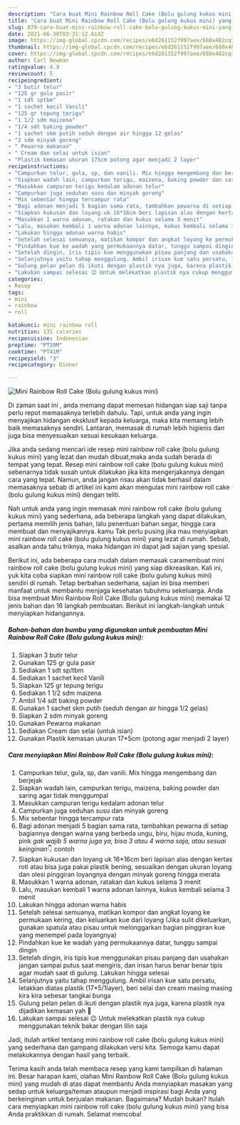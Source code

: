 ```yaml
---
description: "Cara buat Mini Rainbow Roll Cake (Bolu gulung kukus mini) yang nikmat dan Mudah Dibuat"
title: "Cara buat Mini Rainbow Roll Cake (Bolu gulung kukus mini) yang nikmat dan Mudah Dibuat"
slug: 879-cara-buat-mini-rainbow-roll-cake-bolu-gulung-kukus-mini-yang-nikmat-dan-mudah-dibuat
date: 2021-06-30T03:31:12.614Z
image: https://img-global.cpcdn.com/recipes/e6d261152f997aee/680x482cq70/mini-rainbow-roll-cake-bolu-gulung-kukus-mini-foto-resep-utama.jpg
thumbnail: https://img-global.cpcdn.com/recipes/e6d261152f997aee/680x482cq70/mini-rainbow-roll-cake-bolu-gulung-kukus-mini-foto-resep-utama.jpg
cover: https://img-global.cpcdn.com/recipes/e6d261152f997aee/680x482cq70/mini-rainbow-roll-cake-bolu-gulung-kukus-mini-foto-resep-utama.jpg
author: Carl Newman
ratingvalue: 4.9
reviewcount: 5
recipeingredient:
- "3 butir telur"
- "125 gr gula pasir"
- "1 sdt sptbm"
- "1 sachet kecil Vanili"
- "125 gr tepung terigu"
- "1 1/2 sdm maizena"
- "1/4 sdt baking powder"
- "1 sachet skm putih seduh dengan air hingga 12 gelas"
- "2 sdm minyak goreng"
- " Pewarna makanan"
- " Cream dan selai untuk isian"
- "Plastik kemasan ukuran 175cm potong agar menjadi 2 layer"
recipeinstructions:
- "Campurkan telur, gula, sp, dan vanili. Mix hingga mengembang dan berjejak"
- "Siapkan wadah lain, campurkan terigu, maizena, baking powder dan saring agar tidak menggumpal"
- "Masukkan campuran terigu kedalam adonan telur"
- "Campurkan juga seduhan susu dan minyak goreng"
- "Mix sebentar hingga tercampur rata"
- "Bagi adonan menjadi 5 bagian sama rata, tambahkan pewarna di setiap bagiannya dengan warna yang berbeda ungu, biru, hijau muda, kuning, pink *gak wajib 5 warna juga ya, bisa 3 atau 4 warna saja, atau sesuai keinginan*👇 contoh"
- "Siapkan kukusan dan loyang uk 16*16cm beri lapisan alas dengan kertas roti atau bisa juga pakai plastik bening, sesuaikan dengan ukuran loyang dan olesi pinggiran loyangnya dengan minyak goreng hingga merata"
- "Masukkan 1 warna adonan, ratakan dan kukus selama 3 menit"
- "Lalu, masukan kembali 1 warna adonan lainnya, kukus kembali selama 3 menit"
- "Lakukan hingga adonan warna habis"
- "Setelah selesai semuanya, matikan kompor dan angkat loyang ke permukaan kering, dan keluarkan kue dari loyang (Jika sulit dikeluarkan, gunakan spatula atau pisau untuk melonggarkan bagian pinggiran kue yang menempel pada loyangnya)"
- "Pindahkan kue ke wadah yang permukaannya datar, tunggu sampai dingin"
- "Setelah dingin, iris tipis kue menggunakan pisau panjang dan usahakan jangan sampai putus saat mengiris, dan irisan harus benar benar tipis agar mudah saat di gulung. Lakukan hingga selesai"
- "Selanjutnya yaitu tahap menggulung. Ambil irisan kue satu persatu, letakkan diatas plastik (17*5/1layer), beri selai dan cream masing masing kira kira sebesar tangkai bunga"
- "Gulung pelan pelan di ikuti dengan plastik nya juga, karena plastik nya dijadikan kemasan yah 🤗"
- "Lakukan sampai selesai 😉 Untuk melekatkan plastik nya cukup menggunakan teknik bakar dengan lilin saja"
categories:
- Resep
tags:
- mini
- rainbow
- roll

katakunci: mini rainbow roll 
nutrition: 131 calories
recipecuisine: Indonesian
preptime: "PT39M"
cooktime: "PT41M"
recipeyield: "3"
recipecategory: Dinner

---
```



![Mini Rainbow Roll Cake (Bolu gulung kukus mini)](https://img-global.cpcdn.com/recipes/e6d261152f997aee/680x482cq70/mini-rainbow-roll-cake-bolu-gulung-kukus-mini-foto-resep-utama.jpg)

Di zaman  saat ini , anda memang dapat memesan hidangan siap saji tanpa perlu repot memasaknya terlebih dahulu. Tapi, untuk anda yang ingin menyajikan hidangan eksklusif kepada keluarga, maka kita memang lebih baik memasaknya sendiri. Lantaran, memasak di rumah lebih higienis dan juga bisa menyesuaikan sesuai kesukaan keluarga.

Jika anda sedang mencari ide resep mini rainbow roll cake (bolu gulung kukus mini) yang lezat dan mudah dibuat,maka anda sudah berada di tempat yang tepat. Resep mini rainbow roll cake (bolu gulung kukus mini)  sebenarnya tidak susah untuk dilakukan jika kita mengerjakannya dengan cara yang tepat. Namun, anda jangan risau akan tidak berhasil dalam memasaknya 
sebab di artikel ini kami akan mengulas mini rainbow roll cake (bolu gulung kukus mini) dengan teliti.  



Nah untuk anda yang ingin memasak mini rainbow roll cake (bolu gulung kukus mini) yang sederhana, ada beberapa langkah yang dapat dilakukan, pertama memilih jenis bahan, lalu penentuan bahan segar, hingga cara membuat dan menyajikannya. kamu Tak perlu pusing jika mau menyiapkan mini rainbow roll cake (bolu gulung kukus mini) yang lezat di rumah. Sebab, asalkan anda  tahu triknya, maka hidangan ini dapat jadi sajian yang spesial.

Berikut ini, ada beberapa cara mudah dalam memasak caramembuat mini rainbow roll cake (bolu gulung kukus mini) yang siap dikreasikan. Kali ini, yuk kita coba siapkan mini rainbow roll cake (bolu gulung kukus mini) sendiri di rumah. Tetap berbahan sederhana, sajian ini bisa memberi manfaat untuk membantu menjaga kesehatan tubuhmu sekeluarga. Anda bisa membuat Mini Rainbow Roll Cake (Bolu gulung kukus mini) memakai 12 jenis bahan dan 16 langkah pembuatan. Berikut ini langkah-langkah untuk menyiapkan hidangannya.

<!--inarticleads1-->

##### Bahan-bahan dan bumbu yang digunakan untuk pembuatan Mini Rainbow Roll Cake (Bolu gulung kukus mini):

1. Siapkan 3 butir telur
1. Gunakan 125 gr gula pasir
1. Sediakan 1 sdt sp/tbm
1. Sediakan 1 sachet kecil Vanili
1. Siapkan 125 gr tepung terigu
1. Sediakan 1 1/2 sdm maizena
1. Ambil 1/4 sdt baking powder
1. Gunakan 1 sachet skm putih (seduh dengan air hingga 1/2 gelas)
1. Siapkan 2 sdm minyak goreng
1. Gunakan  Pewarna makanan
1. Sediakan  Cream dan selai (untuk isian)
1. Gunakan Plastik kemasan ukuran 17*5cm (potong agar menjadi 2 layer)




<!--inarticleads2-->

##### Cara menyiapkan Mini Rainbow Roll Cake (Bolu gulung kukus mini):

1. Campurkan telur, gula, sp, dan vanili. Mix hingga mengembang dan berjejak
1. Siapkan wadah lain, campurkan terigu, maizena, baking powder dan saring agar tidak menggumpal
1. Masukkan campuran terigu kedalam adonan telur
1. Campurkan juga seduhan susu dan minyak goreng
1. Mix sebentar hingga tercampur rata
1. Bagi adonan menjadi 5 bagian sama rata, tambahkan pewarna di setiap bagiannya dengan warna yang berbeda ungu, biru, hijau muda, kuning, pink *gak wajib 5 warna juga ya, bisa 3 atau 4 warna saja, atau sesuai keinginan*👇 contoh
1. Siapkan kukusan dan loyang uk 16*16cm beri lapisan alas dengan kertas roti atau bisa juga pakai plastik bening, sesuaikan dengan ukuran loyang dan olesi pinggiran loyangnya dengan minyak goreng hingga merata
1. Masukkan 1 warna adonan, ratakan dan kukus selama 3 menit
1. Lalu, masukan kembali 1 warna adonan lainnya, kukus kembali selama 3 menit
1. Lakukan hingga adonan warna habis
1. Setelah selesai semuanya, matikan kompor dan angkat loyang ke permukaan kering, dan keluarkan kue dari loyang (Jika sulit dikeluarkan, gunakan spatula atau pisau untuk melonggarkan bagian pinggiran kue yang menempel pada loyangnya)
1. Pindahkan kue ke wadah yang permukaannya datar, tunggu sampai dingin
1. Setelah dingin, iris tipis kue menggunakan pisau panjang dan usahakan jangan sampai putus saat mengiris, dan irisan harus benar benar tipis agar mudah saat di gulung. Lakukan hingga selesai
1. Selanjutnya yaitu tahap menggulung. Ambil irisan kue satu persatu, letakkan diatas plastik (17*5/1layer), beri selai dan cream masing masing kira kira sebesar tangkai bunga
1. Gulung pelan pelan di ikuti dengan plastik nya juga, karena plastik nya dijadikan kemasan yah 🤗
1. Lakukan sampai selesai 😉 Untuk melekatkan plastik nya cukup menggunakan teknik bakar dengan lilin saja




Jadi, itulah artikel tentang  mini rainbow roll cake (bolu gulung kukus mini)  yang sederhana dan gampang dilakukan versi kita. Semoga kamu dapat melakukannya dengan hasil yang terbaik. 

Terima kasih anda telah membaca resep yang kami tampilkan di halaman ini. Besar harapan kami, olahan  Mini Rainbow Roll Cake (Bolu gulung kukus mini) yang mudah di atas dapat membantu Anda menyiapkan masakan yang sedap untuk keluarga/teman ataupun menjadi inspirasi bagi Anda yang berkeinginan untuk berjualan makanan. Bagaimana? Mudah bukan? Itulah cara menyiapkan mini rainbow roll cake (bolu gulung kukus mini) yang bisa Anda praktikkan di rumah. Selamat mencoba!

